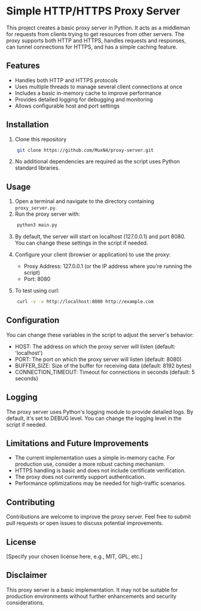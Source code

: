 # Simple HTTP/HTTPS Proxy Server

This project creates a basic proxy server in Python. It acts as a middleman for requests from clients trying to get resources from other servers. The proxy supports both HTTP and HTTPS, handles requests and responses, can tunnel connections for HTTPS, and has a simple caching feature.

## Features

 - Handles both HTTP and HTTPS protocols
 - Uses multiple threads to manage several client connections at once
 - Includes a basic in-memory cache to improve performance
 - Provides detailed logging for debugging and monitoring
 - Allows configurable host and port settings

## Installation

1. Clone this repository 
```sh
    git clone https://github.com/MuxN4/proxy-server.git
```

2. No additional dependencies are required as the script uses Python  standard libraries.

## Usage
1. Open a terminal and navigate to the directory containing `proxy_server.py`.
2. Run the proxy server with:

```sh
    python3 main.py
```

3. By default, the server will start on localhost (127.0.0.1) and port 8080. You can change these settings in the script if needed.

4. Configure your client (browser or application) to use the proxy:

   - Proxy Address: 127.0.0.1 (or the IP address where you're running the script)
   - Port: 8080

5. To test using curl:

```sh
    curl -v -x http://localhost:8080 http://example.com
```

## Configuration
You can change these variables in the script to adjust the server's behavior:

 - HOST: The address on which the proxy server will listen (default: 'localhost')
 - PORT: The port on which the proxy server will listen (default: 8080)
 - BUFFER_SIZE: Size of the buffer for receiving data (default: 8192 bytes)
 - CONNECTION_TIMEOUT: Timeout for connections in seconds (default: 5 seconds)

## Logging

The proxy server uses Python's logging module to provide detailed logs. By default, it's set to DEBUG level. You can change the logging level in the script if needed.

## Limitations and Future Improvements

 - The current implementation uses a simple in-memory cache. For production use, consider a more robust caching mechanism.
 - HTTPS handling is basic and does not include certificate verification.
 - The proxy does not currently support authentication.
 - Performance optimizations may be needed for high-traffic scenarios.

## Contributing
Contributions are welcome to improve the proxy server. Feel free to submit pull requests or open issues to discuss potential improvements.

## License
[Specify your chosen license here, e.g., MIT, GPL, etc.]

## Disclaimer
This proxy server is a basic implementation. It may not be suitable for production environments without further enhancements and security considerations.
